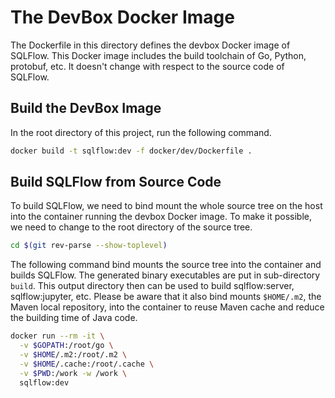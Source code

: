 # The DevBox Docker Image

The Dockerfile in this directory defines the devbox Docker image of
SQLFlow.  This Docker image includes the build toolchain of Go,
Python, protobuf, etc.  It doesn't change with respect to the source
code of SQLFlow.

## Build the DevBox Image

In the root directory of this project, run the following command. 

```bash
docker build -t sqlflow:dev -f docker/dev/Dockerfile .
```

## Build SQLFlow from Source Code

To build SQLFlow, we need to bind mount the whole source tree on the
host into the container running the devbox Docker image.  To make it
possible, we need to change to the root directory of the source tree.

```bash
cd $(git rev-parse --show-toplevel)
```

The following command bind mounts the source tree into the container
and builds SQLFlow.  The generated binary executables are put in
sub-directory `build`.  This output directory then can be used to build
sqlflow:server, sqlflow:jupyter, etc. Please be aware that it also
bind mounts `$HOME/.m2`, the Maven local repository, into the container
to reuse Maven cache and reduce the building time of Java code.

```bash
docker run --rm -it \
  -v $GOPATH:/root/go \
  -v $HOME/.m2:/root/.m2 \
  -v $HOME/.cache:/root/.cache \
  -v $PWD:/work -w /work \
  sqlflow:dev
```

